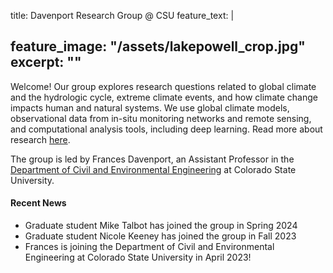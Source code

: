 title: Davenport Research Group @ CSU
feature_text: |
  <!---##Title--->
  <!--- subdescription --->
feature_image: "/assets/lakepowell_crop.jpg"
excerpt: ""
---

Welcome! Our group explores research questions related to global climate and the hydrologic cycle, extreme climate events, and how climate change impacts human and natural systems. We use global climate models, observational data from in-situ monitoring networks and remote sensing, and computational analysis tools, including deep learning. Read more about research [here](/research/).

The group is led by Frances Davenport, an Assistant Professor in the [Department of Civil and Environmental Engineering](https://www.engr.colostate.edu/ce/) at Colorado State University. 

#### Recent News
* Graduate student Mike Talbot has joined the group in Spring 2024
* Graduate student Nicole Keeney has joined the group in Fall 2023
* Frances is joining the Department of Civil and Environmental Engineering at Colorado State University in April 2023!
